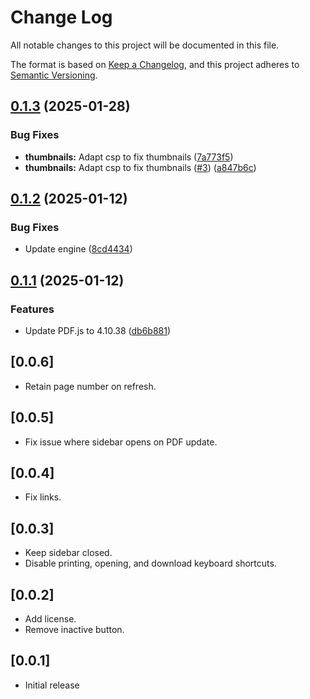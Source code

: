 # Change Log

All notable changes to this project will be documented in this file.

The format is based on [Keep a Changelog](https://keepachangelog.com/en/1.0.0/),
and this project adheres to [Semantic Versioning](https://semver.org/spec/v2.0.0.html).

## [0.1.3](https://github.com/mathematic-inc/vscode-pdf/compare/v0.1.2...v0.1.3) (2025-01-28)


### Bug Fixes

* **thumbnails:** Adapt csp to fix thumbnails ([7a773f5](https://github.com/mathematic-inc/vscode-pdf/commit/7a773f5e3e1e835fb15a15d2774e06d0feab80a1))
* **thumbnails:** Adapt csp to fix thumbnails ([#3](https://github.com/mathematic-inc/vscode-pdf/issues/3)) ([a847b6c](https://github.com/mathematic-inc/vscode-pdf/commit/a847b6cc922fa3845efe76956e5bb9cd23a62dec))

## [0.1.2](https://github.com/mathematic-inc/vscode-pdf/compare/v0.1.1...v0.1.2) (2025-01-12)


### Bug Fixes

* Update engine ([8cd4434](https://github.com/mathematic-inc/vscode-pdf/commit/8cd4434985a1d961e6db8e0a7338d9d89ae9efe1))

## [0.1.1](https://github.com/mathematic-inc/vscode-pdf/compare/v0.1.0...v0.1.1) (2025-01-12)


### Features

* Update PDF.js to 4.10.38 ([db6b881](https://github.com/mathematic-inc/vscode-pdf/commit/db6b8813c9a18bfbd39276d35ec313f2702134d6))

## [0.0.6]

- Retain page number on refresh.

## [0.0.5]

- Fix issue where sidebar opens on PDF update.

## [0.0.4]

- Fix links.

## [0.0.3]

- Keep sidebar closed.
- Disable printing, opening, and download keyboard shortcuts.

## [0.0.2]

- Add license.
- Remove inactive button.

## [0.0.1]

- Initial release
